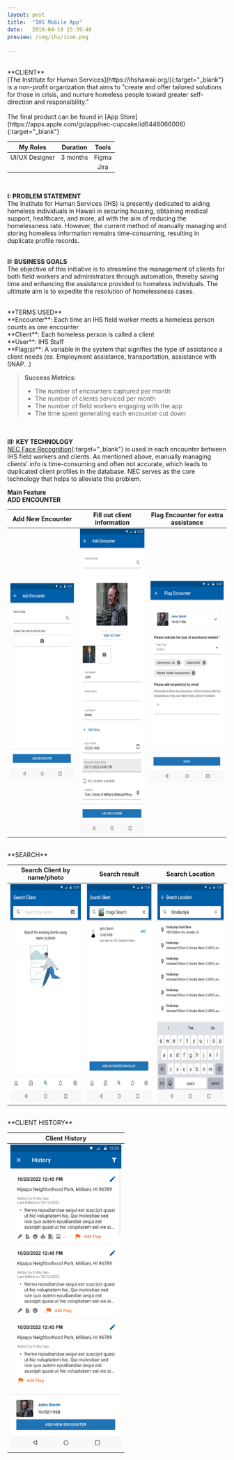 ```yaml
---
layout: post
title:  "IHS Mobile App"
date:   2018-04-18 15:39:40
preview: /img/ihs/icon.png

---
```



<br>
**CLIENT** <br>
[The Institute for Human Services](https://ihshawaii.org/){:target="_blank"} is a non-profit organization that aims to "create and offer tailored solutions for those in crisis, and nurture homeless people toward greater self-direction and responsibility." <br>
<br>
The final product can be found in [App Store](https://apps.apple.com/gr/app/nec-cupcake/id6446066006){:target="_blank"}

<br>

|    My Roles    | Duration |    Tools    |
| :------------: | :------: | :---------: |
| UI/UX Designer | 3 months |    Figma    |
|                |          |     Jira    |

<br>

**I: PROBLEM STATEMENT** <br>
The Institute for Human Services (IHS) is presently dedicated to aiding homeless individuals in Hawaii in securing housing, obtaining medical support, healthcare, and more, all with the aim of reducing the homelessness rate. However, the current method of manually managing and storing homeless information remains time-consuming, resulting in duplicate profile records.
<br><br>

**II: BUSINESS GOALS** <br>
The objective of this initiative is to streamline the management of clients for both field workers and administrators through automation, thereby saving time and enhancing the assistance provided to homeless individuals. The ultimate aim is to expedite the resolution of homelessness cases.

<br>
**TERMS USED** <br>
**Encounter**: Each time an IHS field worker meets a homeless person counts as one encounter<br>
**Client**: Each homeless person is called a client<br>
**User**: IHS Staff<br>
**Flag(s)**: A variable in the system that signifies the type of assistance a client needs (ex. Employment assistance, transportation, assistance with SNAP...)


>**Success Metrics**:
>- The number of encounters captured per month
>- The number of clients serviced per month
>- The number of field workers engaging with the app
>- The time spent generating each encounter cut down

<br><br>
**III: KEY TECHNOLOGY** <br>
[NEC Face Recognition](https://www.nec.com/en/global/solutions/biometrics/face/index.html){:target="_blank"} is used in each encounter between IHS field workers and clients. As mentioned above, manually managing clients' info is time-consuming and often not accurate, which leads to duplicated client profiles in the database. NEC serves as the core technology that helps to alleviate this problem. <br>



**Main Feature**<br>
**ADD ENCOUNTER** <br>

|                       Add New Encounter                       |                       Fill out client information                       |                       Flag Encounter for extra assistance                       |
|:-----------------------------------------------------------:|:--------------------------------------------------------------:|:-----------------------------------------------------------:|
| <img src="/img/ihs/Add1.png" height="450"/> |      <img src="/img/ihs/Add.png" height="700"/>     | <img src="/img/ihs/Add3.png" height="460"/> |

<br>
**SEARCH** <br>

|                       Search Client by name/photo                      |                       Search result                       |                       Search Location                       |
|:-----------------------------------------------------------:|:--------------------------------------------------------------:|:-----------------------------------------------------------:|
| <img src="/img/ihs/Results.png" height="500"/> |      <img src="/img/ihs/Results2.png" height="500"/>     | <img src="/img/ihs/Search.png" height="500"/> |

<br>
**CLIENT HISTORY** <br>

|                       Client History                      | 
|:-----------------------------------------------------------:|
| <img src="/img/ihs/History.png" height="700"/> |     

